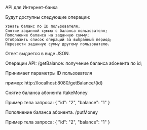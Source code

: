 API для Интернет-банка

Будут доступны следующие операции:

    Узнать баланс по ID пользователя;
    Снятие заданной суммы с баланса пользователя;
    Пополнение баланса на заданную сумму;
    Отобразить список операций за выбранный период;
    Перевести заданную сумму другому пользователю.

Ответ выдается в виде JSON.



Операции API:
/getBalance: получение баланса абонента по id;

Принимает параметры 	ID пользователя

пример: 
http://localhost:8080/getBalance/{id}



Снятие баланса абонента 
/takeMoney


Пример тела запроса:
{
"id": "2",
"balance": "1"
}



Пополнение баланса абонента. 
/putMoney

Пример тела запроса:
{
"id": "2",
"balance": "1"
}
